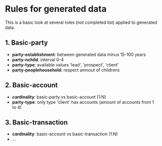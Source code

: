 # Rules for generated data

This is a basic look at several roles (not completed list) applied to generated data.

## 1. Basic-party

 - **party-establishment**: between generated data minus 15-100 years
 - **party-nchild**: interval 0-4
 - **party-type**: available values 'lead', 'prospect', 'client'
 - **party-peoplehousehold**: respect amnout of childrens

## 2. Basic-account

 - **cardinality**: basic-party vs basic-account (1:N) 
 - **party-type**: only type 'client' has accounts (amount of accounts from 1 to 4)

## 3. Basic-transaction

 - **cardinality**: basic-account vs basic-transaction (1:N) 
 - ...

